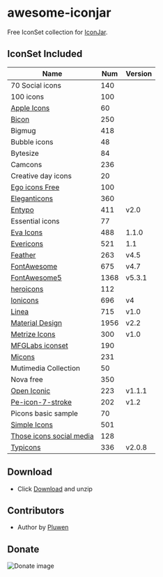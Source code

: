 # awesome-iconjar
Free IconSet collection for [IconJar](https://geticonjar.com/).

## IconSet Included

| Name            | Num | Version |
| --------------- | ------ | ------- |
| 70 Social icons | 140 |
| 100 icons | 100 |
| [Apple Icons](http://www.webalys.com/) | 60 |
| [Bicon](http://bicon.lab.themebucket.net) | 250 |
| Bigmug | 418 |
| Bubble icons | 48 |
| Bytesize | 84 |
| Camcons | 236 |
| Creative day icons | 20 |
| [Ego icons Free](http://www.ego-icons.com/) | 100 |
| [Eleganticons](https://github.com/josephnle/elegant-icons) | 360 |
| [Entypo](http://www.entypo.com/) | 411 | v2.0 |
| Essential icons | 77 |
| [Eva Icons](https://akveo.github.io/eva-icons/) | 488 | 1.1.0 |
| [Evericons](http://www.evericons.com/) | 521 | 1.1 |
| [Feather](https://feathericons.com) | 263 | v4.5 |
| [FontAwesome](https://github.com/FortAwesome/Font-Awesome) | 675 | v4.7 |
| [FontAwesome5](https://fontawesome.com) | 1368 | v5.3.1 |
| [heroicons](https://github.com/sschoger/heroicons-ui) | 112 |
| [Ionicons](https://github.com/driftyco/ionicons) | 696 | v4 |
| [Linea](http://linea.io/) | 715 | v1.0 |
| [Material Design](https://github.com/google/material-design-icons) | 1956 | v2.2 |
| [Metrize Icons](http://www.alessioatzeni.com/metrize-icons/) | 300 | v1.0 |
| [MFGLabs iconset](https://github.com/MfgLabs/mfglabs-iconset) | 190 |
| [Micons](https://dribbble.com/shots/2071168-231-Icon-Set) | 231 |
| Mutimedia Collection | 50 |
| Nova free | 350 |
| [Open Iconic](https://github.com/iconic/open-iconic) | 223 | v1.1.1 |
| [Pe-icon-7-stroke](http://themes-pixeden.com/font-demos/7-stroke/) | 202 | v1.2 |
| Picons basic sample | 70 |
| [Simple Icons](https://simpleicons.org/) | 501 |
| [Those icons social media](https://thoseicons.com/freebies) | 128 |
| [Typicons](https://github.com/stephenhutchings/typicons.font) | 336 | v2.0.8 |

## Download
* Click [Download](https://github.com/pluwen/awesome-iconjar/archive/master.zip) and unzip

## Contributors
* Author by [Pluwen](https://twitter.com/pluwen)

## Donate

![Donate image](https://github.com/pluwen/awesome-iconjar/raw/master/donate.jpg "Thank you for your support!")
